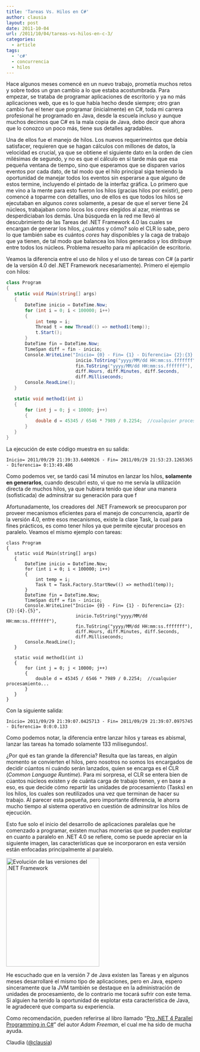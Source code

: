 ```yaml
---
title: 'Tareas Vs. Hilos en C#'
author: clausia
layout: post
date: 2011-10-04
url: /2011/10/04/tareas-vs-hilos-en-c-3/
categories:
  - article
tags:
  - 'c#'
  - concurrencia
  - hilos
---
```

Hace algunos meses comencé en un nuevo trabajo, prometía muchos retos y sobre todos un gran cambio a lo que estaba acostumbrada. Para empezar, se trataba de programar aplicaciones de escritorio y ya no más aplicaciones web, que es lo que había hecho desde siempre; otro gran cambio fue el tener que programar (inicialmente) en C#, toda mi carrera profesional he programado en Java, desde la escuela incluso y aunque muchos decimos que C# es la mala copia de Java, debo decir que ahora que lo conozco un poco más, tiene sus detalles agradables.

Una de ellos fue el manejo de hilos. Los nuevos requerimeintos que debía satisfacer, requieren que se hagan cálculos con millones de datos, la velocidad es crucial, ya que se obtiene el siguiente dato en la orden de cien milésimas de segundo, y no es que el cálculo en sí tarde más que esa pequeña ventana de tiempo, sino que esperamos que se disparen varios eventos por cada dato, de tal modo que el hilo principal siga teniendo la oportunidad de manejar todos los eventos sin esperarse a que alguno de estos termine, incluyendo el pintado de la interfaz gráfica. Lo primero que me vino a la mente para esto fueron los hilos (gracias hilos por existir), pero comencé a toparme con detallles, uno de ellos es que todos los hilos se ejecutaban en algunos <em>cores </em>solamente, a pesar de que el server tiene 24 núcleos, trabajaban como locos los <em>cores </em>elegidos al azar, mientras se desperdiciaban los demás. Una búsqueda en la red me llevó al descubrimiento de las Tareas del .NET Framework 4.0 las cuales se encargan de generar los hilos, ¿cuántos y cómo? solo el CLR lo sabe, pero lo que también sabe es cuántos <em>cores </em>hay disponibles y la caga de trabajo que ya tienen, de tal modo que balancea los hilos generados y los ditribuye entre todos los núcleos. Problema resuelto para mi aplicación de escritorio.

Veamos la diferencia entre el uso de hilos y el uso de tareas con C# (a partir de la versión 4.0 del .NET Framework necesariamente). Primero el ejemplo con hilos:

```cs
class Program
{
   static void Main(string[] args)
   {
       DateTime inicio = DateTime.Now;
       for (int i = 0; i < 100000; i++)
       {
           int temp = i;
           Thread t = new Thread(() => method1(temp));
           t.Start();
       }
       DateTime fin = DateTime.Now;
       TimeSpan diff = fin - inicio;
       Console.WriteLine("Inicio= {0} - Fin= {1} - Diferencia= {2}:{3}:{4}.{5}",
                          inicio.ToString("yyyy/MM/dd HH:mm:ss.fffffff"),
                          fin.ToString("yyyy/MM/dd HH:mm:ss.fffffff"),
                          diff.Hours, diff.Minutes, diff.Seconds,
                          diff.Milliseconds;
       Console.ReadLine();
   }

   static void method1(int i)
   {
       for (int j = 0; j < 10000; j++)
       {
           double d = 45345 / 6546 * 7989 / 0.2254;  //cualquier procesamiento...
       }
   }
}
```

La ejecución de este código muestra en su salida:

```
Inicio= 2011/09/29 21:39:33.6400926 - Fin= 2011/09/29 21:53:23.1265365 - Diferencia= 0:13:49.486
```

Como podemos ver, se tardó casi 14 minutos en lanzar los hilos, <strong>solamente en generarlos</strong>, cuando descubrí esto, vi que no me servía la utilización directa de muchos hilos, ya que hubiera tenido que idear una manera (sofisticada) de adminsitrar su generación para que f

Afortunadamente, los creadores del .NET Framework se preocuparon por proveer mecanismos eficientes para el manejo de concurrencia, apartír de la versión 4.0, entre esos mecanismos, existe la clase Task, la cual para fines prácticos, es como tener hilos ya que permite ejecutar procesos en paralelo. Veamos el mismo ejemplo con tareas:

```
class Program
{
   static void Main(string[] args)
   {
       DateTime inicio = DateTime.Now;
       for (int i = 0; i < 100000; i++)
       {
           int temp = i;
           Task t = Task.Factory.StartNew(() => method1(temp));
       }
       DateTime fin = DateTime.Now;
       TimeSpan diff = fin - inicio;
       Console.WriteLine("Inicio= {0} - Fin= {1} - Diferencia= {2}:{3}:{4}.{5}",
                          inicio.ToString("yyyy/MM/dd HH:mm:ss.fffffff"),
                          fin.ToString("yyyy/MM/dd HH:mm:ss.fffffff"),
                          diff.Hours, diff.Minutes, diff.Seconds,
                          diff.Milliseconds;
       Console.ReadLine();
   }

   static void method1(int i)
   {
       for (int j = 0; j < 10000; j++)
       {
           double d = 45345 / 6546 * 7989 / 0.2254;  //cualquier procesamiento...
       }
   }
}
```

Con la siguiente salida:

```
Inicio= 2011/09/29 21:39:07.0425713 - Fin= 2011/09/29 21:39:07.0975745 - Diferencia= 0:0:0.133
```

Como podemos notar, la diferencia entre lanzar hilos y tareas es abismal, lanzar las tareas ha tomado solamente 133 milisegundos!.

¿Por qué es tan grande la diferencia? Resulta que las tareas, en algún momento se convierten el hilos, pero nosotros no somos los encargados de decidir cúantos ni cuándo serán lanzados, quien se encarga es el CLR (<em>Common Language Runtime</em>). Para mi sorpresa, el CLR se entera bien de cúantos núcleos existen y de cuánta carga de trabajo tienen, y en base a eso, es que decide cómo repartir las unidades de procesamiento (Tasks) en los hilos, los cuales son reutilizados una vez que terminan de hacer su trabajo. Al parecer esta pequeña, pero importante diferencia, le ahorra mucho tiempo al sistema operativo en cuestión de adminsitrar los hilos de ejecución.

Esto fue solo el inicio del desarrollo de aplicaciones paralelas que he comenzado a programar, existen muchas monerias que se pueden explotar en cuanto a paralelo en .NET 4.0 se refiere, como se puede apreciar en la siguiente imagen, las características que se incorporaron en esta versión están enfocadas principalmente al paralelo.

<img src="http://upload.wikimedia.org/wikipedia/commons/thumb/d/d3/DotNet.svg/250px-DotNet.svg.png" alt="Evolución de las versiones del .NET Framework" width="250" height="292" />

He escuchado que en la versión 7 de Java existen las Tareas y en algunos meses desarrollaré el mismo tipo de aplicaciones, pero en Java, espero sinceramente que la JVM también se destaque en la administración de unidades de procesamiento, de lo contrario me tocará sufrir con este tema. Si alguien ha tenido la oportunidad de explotar esta característica de Java, le agradeceré que comparta su experiencia.

Como recomendación, pueden referirse al libro llamado &#8220;<a href="http://www.amazon.com/NET-Parallel-Programming-Experts-Voice/dp/1430229675" target="_blank">Pro .NET 4 Parallel Programming in C#</a>&#8221; del autor <em>Adam Freeman</em>, el cual me ha sido de mucha ayuda.

Claudia (<a href="http://twitter.com/#!/clausia" target="_blank">@clausia</a>)
